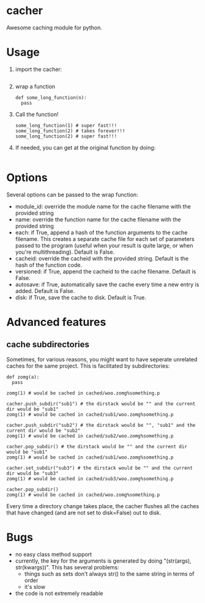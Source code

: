 cacher
======

Awesome caching module for python.

# Usage

1. import the cacher:
	```import cacher
	```

2. wrap a function
	```@cacher.wrap(autosave = True)
	def some_long_function(n):
	  pass
	```

3. Call the function!
	```some_long_function(1) # takes forever!!!
	some_long_function(1) # super fast!!!
	some_long_function(2) # takes forever!!!
	some_long_function(2) # super fast!!!
	```

4. If needed, you can get at the original function by doing:
	```some_long_function.wrapped_func(1) # takes forever!!!
	```

# Options

Several options can be passed to the wrap function:

- module\_id: override the module name for the cache filename with the provided string
- name: override the function name for the cache filename with the provided string
- each: if True, append a hash of the function arguments to the cache filename. This creates a separate cache file for each set of parameters passed to the program (useful when your result is quite large, or when you're multithreading). Default is False.
- cacheid: override the cacheid with the provided string. Default is the hash of the function code.
- versioned: if True, append the cacheid to the cache filename. Default is False.
- autosave: if True, automatically save the cache every time a new entry is added. Default is False.
- disk: if True, save the cache to disk. Default is True.

# Advanced features

## cache subdirectories

Sometimes, for various reasons, you might want to have seperate unrelated caches for the same project. This is facilitated by subdirectories:

```@cacher.wrap(cacheid = "something", module_id = "woo")
def zomg(a):
  pass

zomg(1) # would be cached in cached/woo.zomg%something.p

cacher.push_subdir("sub1") # the dirstack would be "" and the current dir would be "sub1"
zomg(1) # would be cached in cached/sub1/woo.zomg%something.p

cacher.push_subdir("sub2") # the dirstack would be "", "sub1" and the current dir would be "sub2"
zomg(1) # would be cached in cached/sub2/woo.zomg%something.p

cacher.pop_subdir() # the dirstack would be "" and the current dir would be "sub1"
zomg(1) # would be cached in cached/sub1/woo.zomg%something.p

cacher.set_subdir("sub3") # the dirstack would be "" and the current dir would be "sub3"
zomg(1) # would be cached in cached/sub3/woo.zomg%something.p

cacher.pop_subdir()
zomg(1) # would be cached in cached/woo.zomg%something.p
```

Every time a directory change takes place, the cacher flushes all the caches that have changed (and are not set to disk=False) out to disk.

# Bugs

- no easy class method support
- currently, the key for the arguments is generated by doing "(str(args), str(kwargs))". This has several problems:
	- things such as sets don't always str() to the same string in terms of order
	- it's slow
- the code is not extremely readable
